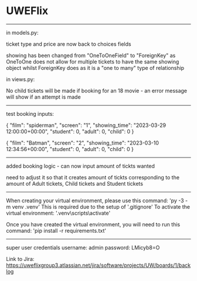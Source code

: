 # UWEFlix
**********************************************************************************
in models.py:

ticket type and price are now back to choices fields
    
showing has been changed from "OneToOneField" to "ForeignKey" as OneToOne does not allow for multiple tickets to have the same showing object whilst ForeignKey         does as it is a "one to many" type of relationship

in views.py:

No child tickets will be made if booking for an 18 movie - an error message will show if an attempt is made

**********************************************************************************
test booking inputs:

{
    "film": "spiderman",
    "screen": "1",
    "showing_time": "2023-03-29 12:00:00+00:00",
    "student": 0,
    "adult": 0,
    "child": 0
}

{
    "film": "Batman",
    "screen": "2",
    "showing_time": "2023-03-10 12:34:56+00:00",
    "student": 0,
    "adult": 0,
    "child": 0
}


**********************************************************************************

added booking logic - can now input amount of tickts wanted

need to adjust it so that it creates amount of tickts corresponding to the amount of Adult tickets, Child tickets and Student tickets


***********************************************************************************
When creating your virtual environment, please use this command:
'py -3 -m venv .venv'
This is required due to the setup of '.gitignore'
To activate the virtual environment: '.venv\scripts\activate'

Once you have created the virtual environment, you will need to run this command:
'pip install -r requirements.txt'
***********************************************************************************

super user credentials
username: admin
password: LMicyb8=O


Link to Jira: https://uweflixgroup3.atlassian.net/jira/software/projects/UW/boards/1/backlog
